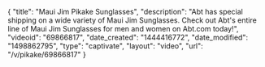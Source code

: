 {
    "title": "Maui Jim Pikake Sunglasses",
    "description": "Abt has special shipping on a wide variety of Maui Jim Sunglasses. Check out Abt's entire line of Maui Jim Sunglasses for men and women on Abt.com today!",
    "videoid": "69866817",
    "date_created": "1444416772",
    "date_modified": "1498862795",
    "type": "captivate",
    "layout": "video",
    "url": "\/v\/pikake\/69866817"
}